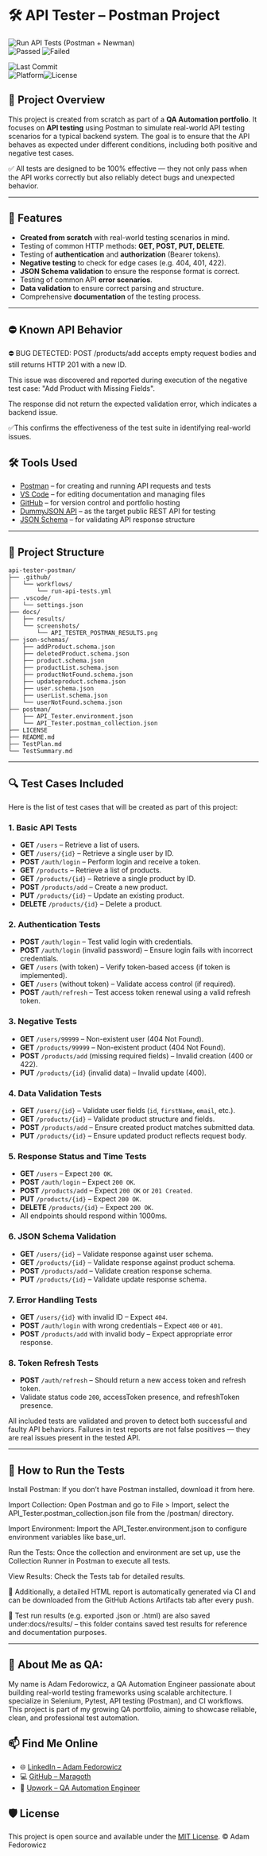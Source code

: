 # 🛠️ API Tester – Postman Project

![Run API Tests (Postman + Newman)](https://github.com/Maragoth/api-tester-postman/actions/workflows/run-api-tests.yml/badge.svg)  
![Passed](https://img.shields.io/badge/✅%2037%20Passed-success?style=flat-square&logo=postman&logoColor=white)
![Failed](https://img.shields.io/badge/❌%202%20Failed-critical?style=flat-square&logo=postman&logoColor=white)


![Last Commit](https://img.shields.io/github/last-commit/Maragoth/api-tester-postman?style=flat)  
![Platform](https://img.shields.io/badge/platform-Windows%20%7C%20Cross--Platform-lightgrey)![License](https://img.shields.io/badge/license-MIT-blue.svg)  


## 🔧 Project Overview

This project is created from scratch as part of a **QA Automation portfolio**. It focuses on **API testing** using Postman to simulate real-world API testing scenarios for a typical backend system. The goal is to ensure that the API behaves as expected under different conditions, including both positive and negative test cases.

✅ All tests are designed to be 100% effective — they not only pass when the API works correctly but also reliably detect bugs and unexpected behavior.

---

## 🔑 Features

- **Created from scratch** with real-world testing scenarios in mind.
- Testing of common HTTP methods: **GET, POST, PUT, DELETE**.
- Testing of **authentication** and **authorization** (Bearer tokens).
- **Negative testing** to check for edge cases (e.g. 404, 401, 422).
- **JSON Schema validation** to ensure the response format is correct.
- Testing of common API **error scenarios**.
- **Data validation** to ensure correct parsing and structure.
- Comprehensive **documentation** of the testing process.

---

## ⛔️ Known API Behavior

⛔️ BUG DETECTED: POST /products/add accepts empty request bodies and still returns HTTP 201 with a new ID.

This issue was discovered and reported during execution of the negative test case: "Add Product with Missing Fields".

The response did not return the expected validation error, which indicates a backend issue.

✅This confirms the effectiveness of the test suite in identifying real-world issues.

## 🛠 Tools Used

- [Postman](https://www.postman.com/) – for creating and running API requests and tests
- [VS Code](https://code.visualstudio.com/) – for editing documentation and managing files
- [GitHub](https://github.com/) – for version control and portfolio hosting
- [DummyJSON API](https://dummyjson.com) – as the target public REST API for testing
- [JSON Schema](https://json-schema.org/) – for validating API response structure

---

## 📂 Project Structure

```plaintext
api-tester-postman/
├── .github/
│   └── workflows/
│       └── run-api-tests.yml
├── .vscode/
│   └── settings.json
├── docs/
│   ├── results/
│   └── screenshots/
│       └── API_TESTER_POSTMAN_RESULTS.png
├── json-schemas/
│   ├── addProduct.schema.json
│   ├── deletedProduct.schema.json
│   ├── product.schema.json
│   ├── productList.schema.json
│   ├── productNotFound.schema.json
│   ├── updateproduct.schema.json
│   ├── user.schema.json
│   ├── userList.schema.json
│   └── userNotFound.schema.json
├── postman/
│   ├── API_Tester.environment.json
│   └── API_Tester.postman_collection.json
├── LICENSE
├── README.md
├── TestPlan.md
└── TestSummary.md
```

---

## 🔍 Test Cases Included

Here is the list of test cases that will be created as part of this project:

### 1. **Basic API Tests**
   - **GET** `/users` – Retrieve a list of users.
   - **GET** `/users/{id}` – Retrieve a single user by ID.
   - **POST** `/auth/login` – Perform login and receive a token.
   - **GET** `/products` – Retrieve a list of products.
   - **GET** `/products/{id}` – Retrieve a single product by ID.
   - **POST** `/products/add` – Create a new product.
   - **PUT** `/products/{id}` – Update an existing product.
   - **DELETE** `/products/{id}` – Delete a product.

### 2. **Authentication Tests**
   - **POST** `/auth/login` – Test valid login with credentials.
   - **POST** `/auth/login` (invalid password) – Ensure login fails with incorrect credentials.
   - **GET** `/users` (with token) – Verify token-based access (if token is implemented).
   - **GET** `/users` (without token) – Validate access control (if required).
   - **POST** `/auth/refresh` – Test access token renewal using a valid refresh token.

### 3. **Negative Tests**
   - **GET** `/users/99999` – Non-existent user (404 Not Found).
   - **GET** `/products/99999` – Non-existent product (404 Not Found).
   - **POST** `/products/add` (missing required fields) – Invalid creation (400 or 422).
   - **PUT** `/products/{id}` (invalid data) – Invalid update (400).

### 4. **Data Validation Tests**
   - **GET** `/users/{id}` – Validate user fields (`id`, `firstName`, `email`, etc.).
   - **GET** `/products/{id}` – Validate product structure and fields.
   - **POST** `/products/add` – Ensure created product matches submitted data.
   - **PUT** `/products/{id}` – Ensure updated product reflects request body.

### 5. **Response Status and Time Tests**
   - **GET** `/users` – Expect `200 OK`.
   - **POST** `/auth/login` – Expect `200 OK`.
   - **POST** `/products/add` – Expect `200 OK` or `201 Created`.
   - **PUT** `/products/{id}` – Expect `200 OK`.
   - **DELETE** `/products/{id}` – Expect `200 OK`.
   - All endpoints should respond within 1000ms.

### 6. **JSON Schema Validation**
   - **GET** `/users/{id}` – Validate response against user schema.
   - **GET** `/products/{id}` – Validate response against product schema.
   - **POST** `/products/add` – Validate creation response schema.
   - **PUT** `/products/{id}` – Validate update response schema.

### 7. **Error Handling Tests**
   - **GET** `/users/{id}` with invalid ID – Expect `404`.
   - **POST** `/auth/login` with wrong credentials – Expect `400` or `401`.
   - **POST** `/products/add` with invalid body – Expect appropriate error response.

### 8. **Token Refresh Tests**
   - **POST** `/auth/refresh` – Should return a new access token and refresh token.
   - Validate status code `200`, accessToken presence, and refreshToken presence.

All included tests are validated and proven to detect both successful and faulty API behaviors. Failures in test reports are not false positives — they are real issues present in the tested API.

---

## 📝 How to Run the Tests

Install Postman: If you don’t have Postman installed, download it from here.

Import Collection: Open Postman and go to File > Import, select the API_Tester.postman_collection.json file from the /postman/ directory.

Import Environment: Import the API_Tester.environment.json to configure environment variables like base_url.

Run the Tests: Once the collection and environment are set up, use the Collection Runner in Postman to execute all tests.

View Results: Check the Tests tab for detailed results.

📁 Additionally, a detailed HTML report is automatically generated via CI and can be downloaded from the GitHub Actions Artifacts tab after every push.

📜 Test run results (e.g. exported .json or .html) are also saved under:docs/results/ – this folder contains saved test results for reference and documentation purposes.

---

## 👤 About Me as QA:

My name is Adam Fedorowicz, a QA Automation Engineer passionate about building real-world testing frameworks using scalable architecture.
I specialize in Selenium, Pytest, API testing (Postman), and CI workflows.
This project is part of my growing QA portfolio, aiming to showcase reliable, clean, and professional test automation.

## 📫 Find Me Online

- 🌐 [LinkedIn – Adam Fedorowicz](https://www.linkedin.com/in/adam-fedorowicz-UK)
- 💻 [GitHub – Maragoth](https://github.com/Maragoth)
- 💼 [Upwork – QA Automation Engineer](https://www.upwork.com/freelancers/~018d6c0e188850f30d?mp_source=share)

## 🛡️ License

This project is open source and available under the [MIT License](LICENSE).
© Adam Fedorowicz

